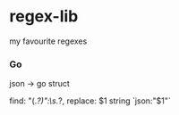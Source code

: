 # regex-lib
my favourite regexes



### Go

json -> go struct

find:     "(.*?)":\s.*?,
replace:  $1 string `json:"$1"`
